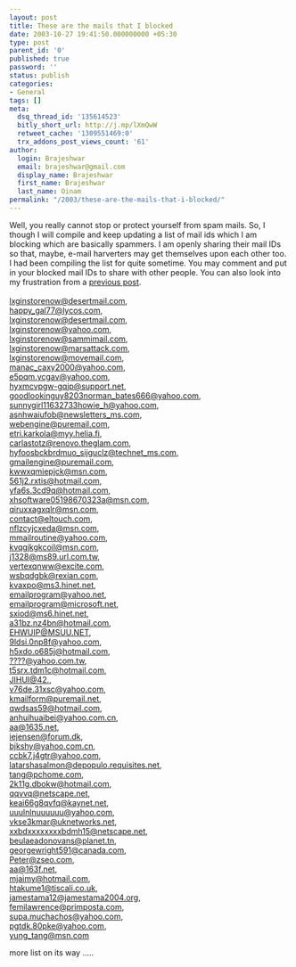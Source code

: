 ```yaml
---
layout: post
title: These are the mails that I blocked
date: 2003-10-27 19:41:50.000000000 +05:30
type: post
parent_id: '0'
published: true
password: ''
status: publish
categories:
- General
tags: []
meta:
  dsq_thread_id: '135614523'
  bitly_short_url: http://j.mp/lXmQwW
  retweet_cache: '1309551469:0'
  trx_addons_post_views_count: '61'
author:
  login: Brajeshwar
  email: brajeshwar@gmail.com
  display_name: Brajeshwar
  first_name: Brajeshwar
  last_name: Oinam
permalink: "/2003/these-are-the-mails-that-i-blocked/"
---
```

<p>Well, you really cannot stop or protect yourself from spam mails. So, I though I will compile and keep updating a list of mail ids which I am blocking which are basically spammers. I am openly sharing their mail IDs so that, maybe, e-mail harverters may get themselves upon each other too. I had been compiling the list for quite sometime. You may comment and put in your blocked mail IDs to share with other people. You can also look into my frustration from a <a href="http://www.brajeshwar.com/archives/000124.php" title="I will look into spam mails">previous post</a>.<br />
<!--more--><br />
<a href="mailto:lxginstorenow@desertmail.com">lxginstorenow@desertmail.com</a>,<br />
<a href="mailto:happy_gal77@lycos.com">happy_gal77@lycos.com</a>,<br />
<a href="mailto:lxginstorenow@desertmail.com">lxginstorenow@desertmail.com</a>,<br />
<a href="mailto:lxginstorenow@yahoo.com">lxginstorenow@yahoo.com</a>,<br />
<a href="mailto:lxginstorenow@sammimail.com">lxginstorenow@sammimail.com</a>,<br />
<a href="mailto:lxginstorenow@marsattack.com">lxginstorenow@marsattack.com</a>,<br />
<a href="mailto:lxginstorenow@movemail.com">lxginstorenow@movemail.com</a>,<br />
<a href="mailto:manac_caxy2000@yahoo.com">manac_caxy2000@yahoo.com</a>,<br />
<a href="mailto:e5pqm.ycgav@yahoo.com">e5pqm.ycgav@yahoo.com</a>,<br />
<a href="mailto:hyxmcvpgw-gqjp@support.net">hyxmcvpgw-gqjp@support.net</a>,<br />
<a href="mailto:goodlookinguy8203norman_bates666@yahoo.com">goodlookinguy8203norman_bates666@yahoo.com</a>,<br />
<a href="mailto:sunnygirl11632733howie_h@yahoo.com">sunnygirl11632733howie_h@yahoo.com</a>,<br />
<a href="mailto:asnhwaiufob@newsletters_ms.com">asnhwaiufob@newsletters_ms.com</a>,<br />
<a href="mailto:webengine@puremail.com">webengine@puremail.com</a>,<br />
<a href="mailto:etri.karkola@myy.helia.fi">etri.karkola@myy.helia.fi</a>,<br />
<a href="mailto:carlastotz@renovo.theglam.com">carlastotz@renovo.theglam.com</a>,<br />
<a href="mailto:hyfoosbckbrdmuo_sijguclz@technet_ms.com">hyfoosbckbrdmuo_sijguclz@technet_ms.com</a>,<br />
<a href="mailto:gmailengine@puremail.com">gmailengine@puremail.com</a>,<br />
<a href="mailto:kwwxqmiepjck@msn.com">kwwxqmiepjck@msn.com</a>,<br />
<a href="mailto:561j2.rxtis@hotmail.com">561j2.rxtis@hotmail.com</a>,<br />
<a href="mailto:yfa6s.3cd9q@hotmail.com">yfa6s.3cd9q@hotmail.com</a>,<br />
<a href="mailto:xhsoftware05198670323a@msn.com">xhsoftware05198670323a@msn.com</a>,<br />
<a href="mailto:qiruxxagxqlr@msn.com">qiruxxagxqlr@msn.com</a>,<br />
<a href="mailto:contact@eltouch.com">contact@eltouch.com</a>,<br />
<a href="mailto:nflzcyjcxeda@msn.com">nflzcyjcxeda@msn.com</a>,<br />
<a href="mailto:mmailroutine@yahoo.com">mmailroutine@yahoo.com</a>,<br />
<a href="mailto:kvqgjkgkcoil@msn.com">kvqgjkgkcoil@msn.com</a>,<br />
<a href="mailto:j1328@ms89.url.com.tw">j1328@ms89.url.com.tw</a>,<br />
<a href="mailto:vertexqnww@excite.com">vertexqnww@excite.com</a>,<br />
<a href="mailto:wsbqdgbk@rexian.com">wsbqdgbk@rexian.com</a>,<br />
<a href="mailto:kvaxpo@ms3.hinet.net">kvaxpo@ms3.hinet.net</a>,<br />
<a href="mailto:emailprogram@yahoo.net">emailprogram@yahoo.net</a>,<br />
<a href="mailto:emailprogram@microsoft.net">emailprogram@microsoft.net</a>,<br />
<a href="mailto:sxiod@ms6.hinet.net">sxiod@ms6.hinet.net</a>,<br />
<a href="mailto:a31bz.nz4bn@hotmail.com">a31bz.nz4bn@hotmail.com</a>,<br />
<a href="mailto:EHWUIP@MSUU.NET">EHWUIP@MSUU.NET</a>,<br />
<a href="mailto:9ldsi.0np8f@yahoo.com">9ldsi.0np8f@yahoo.com</a>,<br />
<a href="mailto:h5xdo.o685j@hotmail.com">h5xdo.o685j@hotmail.com</a>,<br />
<a href="mailto:????@yahoo.com.tw">????@yahoo.com.tw</a>,<br />
<a href="mailto:t5srx.tdm1c@hotmail.com">t5srx.tdm1c@hotmail.com</a>,<br />
<a href="mailto:JIHUI@42.">JIHUI@42.</a>,<br />
<a href="mailto:v76de.31xsc@yahoo.com">v76de.31xsc@yahoo.com</a>,<br />
<a href="mailto:kmailform@puremail.net">kmailform@puremail.net</a>,<br />
<a href="mailto:qwdsas59@hotmail.com">qwdsas59@hotmail.com</a>,<br />
<a href="mailto:anhuihuaibei@yahoo.com.cn">anhuihuaibei@yahoo.com.cn</a>,<br />
<a href="mailto:aa@1635.net">aa@1635.net</a>,<br />
<a href="mailto:iejensen@forum.dk">iejensen@forum.dk</a>,<br />
<a href="mailto:bjkshy@yahoo.com.cn">bjkshy@yahoo.com.cn</a>,<br />
<a href="mailto:ccbk7.j4gtr@yahoo.com">ccbk7.j4gtr@yahoo.com</a>,<br />
<a href="mailto:latarshasalmon@depopulo.requisites.net">latarshasalmon@depopulo.requisites.net</a>,<br />
<a href="mailto:tang@pchome.com">tang@pchome.com</a>,<br />
<a href="mailto:2k11g.dbokw@hotmail.com">2k11g.dbokw@hotmail.com</a>,<br />
<a href="mailto:qqvvq@netscape.net">qqvvq@netscape.net</a>,<br />
<a href="mailto:keai66g8qvfq@kaynet.net">keai66g8qvfq@kaynet.net</a>,<br />
<a href="mailto:uuulnlnuuuuuu@yahoo.com">uuulnlnuuuuuu@yahoo.com</a>,<br />
<a href="mailto:vkse3kmar@uknetworks.net">vkse3kmar@uknetworks.net</a>,<br />
<a href="mailto:xxbdxxxxxxxxbdmh15@netscape.net">xxbdxxxxxxxxbdmh15@netscape.net</a>,<br />
<a href="mailto:beulaeadonovans@planet.tn">beulaeadonovans@planet.tn</a>,<br />
<a href="mailto:georgewright591@canada.com">georgewright591@canada.com</a>,<br />
<a href="mailto:Peter@zseo.com">Peter@zseo.com</a>,<br />
<a href="mailto:aa@163f.net">aa@163f.net</a>,<br />
<a href="mailto:mjaimy@hotmail.com">mjaimy@hotmail.com</a>,<br />
<a href="mailto:htakume1@tiscali.co.uk">htakume1@tiscali.co.uk</a>,<br />
<a href="mailto:jamestama12@jamestama2004.org">jamestama12@jamestama2004.org</a>,<br />
<a href="mailto:femilawrence@primposta.com">femilawrence@primposta.com</a>,<br />
<a href="mailto:supa.muchachos@yahoo.com">supa.muchachos@yahoo.com</a>,<br />
<a href="mailto:pgtdk.80pke@yahoo.com">pgtdk.80pke@yahoo.com</a>,<br />
<a href="mailto:yung_tang@msn.com">yung_tang@msn.com</a></p>
<p>more list on its way .....</p>
